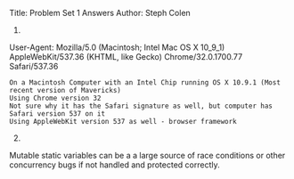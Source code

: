 Title: Problem Set 1 Answers
Author: Steph Colen

1.

User-Agent: Mozilla/5.0 (Macintosh; Intel Mac OS X 10_9_1) AppleWebKit/537.36 (KHTML, like Gecko) Chrome/32.0.1700.77 Safari/537.36

	On a Macintosh Computer with an Intel Chip running OS X 10.9.1 (Most recent version of Mavericks)
	Using Chrome version 32
	Not sure why it has the Safari signature as well, but computer has Safari version 537 on it
	Using AppleWebKit version 537 as well - browser framework


2.

Mutable static variables can be a a large source of race conditions or other concurrency bugs if not handled and protected correctly.